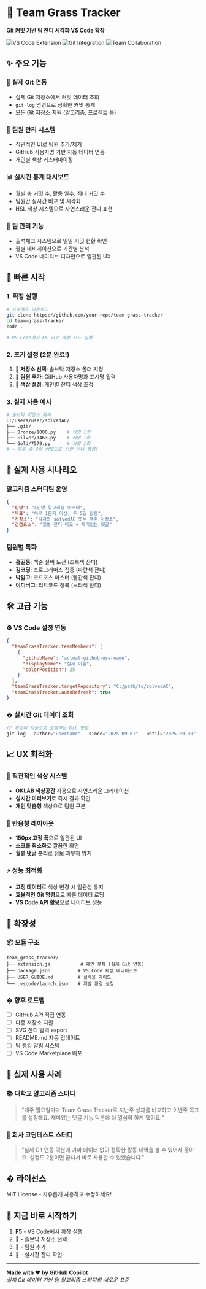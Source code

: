 # 🌱 Team Grass Tracker

**Git 커밋 기반 팀 잔디 시각화 VS Code 확장**

![VS Code Extension](https://img.shields.io/badge/VS%20Code-Extension-blue)
![Git Integration](https://img.shields.io/badge/Git-Integration-orange)
![Team Collaboration](https://img.shields.io/badge/Team-Collaboration-green)

## ✨ 주요 기능

### 🔗 **실제 Git 연동**
- 실제 Git 저장소에서 커밋 데이터 조회
- `git log` 명령으로 정확한 커밋 통계
- 모든 Git 저장소 지원 (알고리즘, 프로젝트 등)

### 👥 **팀원 관리 시스템**
- 직관적인 UI로 팀원 추가/제거
- GitHub 사용자명 기반 자동 데이터 연동
- 개인별 색상 커스터마이징

### 📊 **실시간 통계 대시보드**
- 월별 총 커밋 수, 활동 일수, 최대 커밋 수
- 팀원간 실시간 비교 및 시각화
- HSL 색상 시스템으로 자연스러운 잔디 표현

### 🎯 **팀 관리 기능**
- 출석체크 시스템으로 일일 커밋 현황 확인
- 월별 네비게이션으로 기간별 분석
- VS Code 네이티브 디자인으로 일관된 UX

## 🚀 빠른 시작

### 1. 확장 실행
```bash
# 프로젝트 다운로드
git clone https://github.com/your-repo/team-grass-tracker
cd team-grass-tracker
code .

# VS Code에서 F5 키로 개발 모드 실행
```

### 2. 초기 설정 (2분 완료!)
1. **📁 저장소 선택**: 솔브닥 저장소 폴더 지정
2. **👥 팀원 추가**: GitHub 사용자명과 표시명 입력
3. **🎨 색상 설정**: 개인별 잔디 색상 조정

### 3. 실제 사용 예시
```bash
# 솔브닥 저장소 예시
C:/Users/user/solvedAC/
├── .git/
├── Bronze/1000.py    # 커밋 1회
├── Silver/1463.py    # 커밋 1회  
└── Gold/7579.py      # 커밋 1회
# → 하루 총 3회 커밋으로 진한 잔디 생성!
```

## 🎯 실제 사용 시나리오

### 알고리즘 스터디팀 운영
```json
{
  "팀명": "4인방 알고리즘 마스터",
  "목표": "하루 1문제 이상, 주 5일 활동",
  "저장소": "각자의 solvedAC 또는 백준 저장소",
  "경쟁요소": "월별 잔디 비교 + 재미있는 댓글"
}
```

### 팀원별 특화
- **홍길동**: 백준 실버 도전 (초록색 잔디)
- **김코딩**: 프로그래머스 집중 (파란색 잔디)  
- **박알고**: 코드포스 마스터 (빨간색 잔디)
- **이디버그**: 리트코드 정복 (보라색 잔디)

## 🛠️ 고급 기능

### ⚙️ VS Code 설정 연동
```json
{
  "teamGrassTracker.teamMembers": [
    {
      "githubName": "actual-github-username",
      "displayName": "실제 이름",
      "colorPosition": 25
    }
  ],
  "teamGrassTracker.targetRepository": "C:/path/to/solvedAC",
  "teamGrassTracker.autoRefresh": true
}
```

### � 실시간 Git 데이터 조회
```javascript
// 확장이 자동으로 실행하는 Git 명령
git log --author="username" --since="2025-09-01" --until="2025-09-30" --pretty=format:"%ad" --date=short
```

## 📈 UX 최적화

### 🎨 직관적인 색상 시스템
- **OKLAB 색상공간** 사용으로 자연스러운 그라데이션
- **실시간 미리보기**로 즉시 결과 확인
- **개인 맞춤형** 색상으로 팀원 구분

### 📱 반응형 레이아웃
- **150px 고정 폭**으로 일관된 UI
- **스크롤 최소화**로 깔끔한 화면
- **월별 댓글 분리**로 정보 과부하 방지

### ⚡ 성능 최적화
- **고정 데이터**로 색상 변경 시 일관성 유지
- **효율적인 Git 명령**으로 빠른 데이터 로딩
- **VS Code API 활용**으로 네이티브 성능

## 🔧 확장성

### 📦 모듈 구조
```
team_grass_tracker/
├── extension.js           # 메인 로직 (실제 Git 연동)
├── package.json          # VS Code 확장 매니페스트
├── USER_GUIDE.md         # 실사용 가이드
└── .vscode/launch.json   # 개발 환경 설정
```

### � 향후 로드맵
- [ ] GitHub API 직접 연동
- [ ] 다중 저장소 지원  
- [ ] SVG 잔디 달력 export
- [ ] README.md 자동 업데이트
- [ ] 팀 랭킹 알림 시스템
- [ ] VS Code Marketplace 배포

## 🤝 실제 사용 사례

### 📚 대학교 알고리즘 스터디
> "매주 월요일마다 Team Grass Tracker로 지난주 성과를 비교하고 이번주 목표를 설정해요. 재미있는 댓글 기능 덕분에 더 열심히 하게 됐어요!"

### 🏢 회사 코딩테스트 스터디
> "실제 Git 연동 덕분에 가짜 데이터 없이 정확한 활동 내역을 볼 수 있어서 좋아요. 설정도 2분이면 끝나서 바로 사용할 수 있었습니다."

## � 라이선스

MIT License - 자유롭게 사용하고 수정하세요!

## 🎉 지금 바로 시작하기

1. **F5** - VS Code에서 확장 실행
2. **📁** - 솔브닥 저장소 선택  
3. **👥** - 팀원 추가
4. **🌱** - 실시간 잔디 확인!

---

**Made with ❤️ by GitHub Copilot**  
*실제 Git 데이터 기반 팀 알고리즘 스터디의 새로운 표준*
